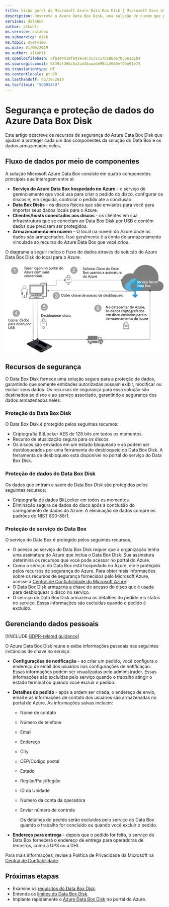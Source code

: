 ```yaml
---
title: Visão geral do Microsoft Azure Data Box Disk | Microsoft Docs em dados
description: Descreve o Azure Data Box Disk, uma solução de nuvem que permite a transferência de grandes quantidades de dados para o Azure
services: databox
author: alkohli
ms.service: databox
ms.subservice: disk
ms.topic: overview
ms.date: 01/09/2019
ms.author: alkohli
ms.openlocfilehash: afb344418f843e54c3172c17d28bde7055e101b4
ms.sourcegitcommit: 5839af386c5a2ad46aaaeb90a13065ef94e61e74
ms.translationtype: HT
ms.contentlocale: pt-BR
ms.lasthandoff: 03/19/2019
ms.locfileid: "58093449"
---
```

# <a name="azure-data-box-disk-security-and-data-protection"></a>Segurança e proteção de dados do Azure Data Box Disk

Este artigo descreve os recursos de segurança do Azure Data Box Disk que ajudam a proteger cada um dos componentes da solução do Data Box e os dados armazenados neles. 

## <a name="data-flow-through-components"></a>Fluxo de dados por meio de componentes

A solução Microsoft Azure Data Box consiste em quatro componentes principais que interagem entre si:

- **Serviço do Azure Data Box hospedado no Azure** - o serviço de gerenciamento que você usa para criar o pedido do disco, configurar os discos e, em seguida, controlar o pedido até a conclusão.
- **Data Box Disks** - os discos físicos que são enviados para você para importar seus dados locais para o Azure. 
- **Clientes/hosts conectados aos discos** - os clientes em sua infraestrutura que se conectam ao Data Box Disk por USB e contêm dados que precisam ser protegidos.
- **Armazenamento em nuvem** – O local na nuvem do Azure onde os dados são armazenados. Isso geralmente é a conta de armazenamento vinculada ao recurso do Azure Data Box que você criou.

O diagrama a seguir indica o fluxo de dados através da solução do Azure Data Box Disk do local para o Azure.

![Segurança do Data Box Disk](media/data-box-disk-security/data-box-disk-security-1.png)

## <a name="security-features"></a>Recursos de segurança

O Data Box Disk fornece uma solução segura para a proteção de dados, garantindo que somente entidades autorizadas possam exibir, modificar ou excluir seus dados. Os recursos de segurança para essa solução são destinados ao disco e ao serviço associado, garantindo a segurança dos dados armazenados neles. 

### <a name="data-box-disk-protection"></a>Proteção do Data Box Disk

O Data Box Disk é protegido pelos seguintes recursos:

- Criptografia BitLocker AES de 128 bits em todos os momentos.
- Recurso de atualização segura para os discos.
- Os discos são enviados em um estado bloqueado e só podem ser desbloqueados por uma ferramenta de desbloqueio do Data Box Disk. A ferramenta de desbloqueio está disponível no portal do serviço do Data Box Disk.

### <a name="data-box-disk-data-protection"></a>Proteção de dados do Data Box Disk

Os dados que entram e saem do Data Box Disk são protegidos pelos seguintes recursos:

- Criptografia de dados BitLocker em todos os momentos. 
- Eliminação segura de dados do disco após a conclusão do carregamento de dados do Azure. A eliminação de dados cumpre os padrões do NIST 800-88r1.

### <a name="data-box-service-protection"></a>Proteção de serviço do Data Box

O serviço do Data Box é protegido pelos seguintes recursos.

- O acesso ao serviço do Data Box Disk requer que a organização tenha uma assinatura do Azure que inclua o Data Box Disk. Sua assinatura determina os recursos que você pode acessar no portal do Azure.
- Como o serviço do Data Box está hospedado no Azure, ele é protegido pelos recursos de segurança do Azure. Para obter mais informações sobre os recursos de segurança fornecidos pelo Microsoft Azure, acesse a [Central de Confiabilidade do Microsoft Azure](https://www.microsoft.com/TrustCenter/Security/default.aspx). 
- O Data Box Disk armazena a chave de acesso do disco que é usada para desbloquear o disco no serviço. 
- O serviço do Data Box Disk armazena os detalhes do pedido e o status no serviço. Essas informações são excluídas quando o pedido é excluído. 


## <a name="managing-personal-data"></a>Gerenciando dados pessoais

[!INCLUDE [GDPR-related guidance](../../includes/gdpr-intro-sentence.md)]

O Azure Data Box Disk reúne e exibe informações pessoais nas seguintes instâncias de chave no serviço:

- **Configurações de notificação** - ao criar um pedido, você configura o endereço de email dos usuários nas configurações de notificação. Essas informações podem ser visualizadas pelo administrador. Essas informações são excluídas pelo serviço quando o trabalho atingir o estado terminal ou quando você excluir o pedido.

- **Detalhes do pedido** - após a ordem ser criada, o endereço de envio, email e as informações de contato dos usuários são armazenadas no portal do Azure. As informações salvas incluem:

  - Nome de contato
  - Número de telefone
  - Email
  - Endereço
  - City
  - CEP/Código postal
  - Estado
  - Região/País/Região
  - ID da Unidade
  - Número da conta da operadora
  - Enviar número de controle

    Os detalhes do pedido serão excluídos pelo serviço do Data Box quando o trabalho for concluído ou quando você excluir o pedido.

- **Endereço para entrega** - depois que o pedido for feito, o serviço do Data Box fornecerá o endereço de entrega para operadoras de terceiros, como a UPS ou a DHL. 

Para mais informações, revise a Política de Privacidade da Microsoft na [Central de Confiabilidade](https://www.microsoft.com/trustcenter).


## <a name="next-steps"></a>Próximas etapas

- Examine os [requisitos do Data Box Disk](data-box-disk-system-requirements.md).
- Entenda os [limites do Data Box Disk](data-box-disk-limits.md).
- Implante rapidamente o [Azure Data Box Disk](data-box-disk-quickstart-portal.md) no portal do Azure.
